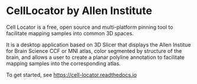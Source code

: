 # CellLocator by Allen Institute

Cell Locator is a free, open source and multi-platform pinning tool to facilitate
mapping samples into common 3D spaces.

It is a desktop application based on 3D Slicer that displays the Allen Institue for Brain Science
CCF or MNI atlas, color segmented by structure of the brain, and allows a user to create a planar
polyline annotation to facilitate mapping samples into the corresponding atlas.

To get started, see https://cell-locator.readthedocs.io

